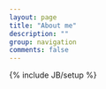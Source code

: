```yaml
---
layout: page
title: "About me"
description: ""
group: navigation
comments: false
---
```

{% include JB/setup %}
